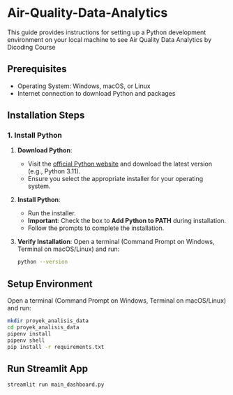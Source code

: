 # Air-Quality-Data-Analytics

This guide provides instructions for setting up a Python development environment on your local machine to see Air Quality Data Analytics by Dicoding Course

## Prerequisites

- Operating System: Windows, macOS, or Linux
- Internet connection to download Python and packages

## Installation Steps

### 1. Install Python
1. **Download Python**:
   - Visit the [official Python website](https://www.python.org/downloads/) and download the latest version (e.g., Python 3.11).
   - Ensure you select the appropriate installer for your operating system.

2. **Install Python**:
   - Run the installer.
   - **Important**: Check the box to **Add Python to PATH** during installation.
   - Follow the prompts to complete the installation.

3. **Verify Installation**:
   Open a terminal (Command Prompt on Windows, Terminal on macOS/Linux) and run:
   ```bash
   python --version

## Setup Environment

   Open a terminal (Command Prompt on Windows, Terminal on macOS/Linux) and run:
   ```bash
   mkdir proyek_analisis_data
   cd proyek_analisis_data
   pipenv install
   pipenv shell
   pip install -r requirements.txt
   ```

## Run Streamlit App

   ```bash
   streamlit run main_dashboard.py
   ```
